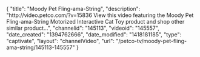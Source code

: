 {
    "title": "Moody Pet Fling-ama-String",
    "description": "http:\/\/video.petco.com\/?v=15836 View this video featuring the Moody Pet Fling-ama-String Motorized Interactive Cat Toy product and shop other similar product...",
    "channelid": "145113",
    "videoid": "145557",
    "date_created": "1394762666",
    "date_modified": "1418181185",
    "type": "captivate",
    "layout": "channelVideo",
    "url": "\/petco-tv\/moody-pet-fling-ama-string\/145113-145557"
}